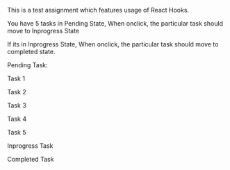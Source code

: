 This is a test assignment which features usage of React Hooks.

You have 5 tasks in Pending State, When onclick, the particular task should move to Inprogress State

If its in Inprogress State, When onclick, the particular task should move to completed state.

Pending Task:

Task 1

Task 2

Task 3

Task 4

Task 5


Inprogress Task

Completed Task
